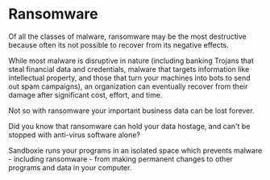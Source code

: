 # Ransomware

Of all the classes of malware, ransomware may be the most destructive because often its not possible to recover from its negative effects.

While most malware is disruptive in nature (including banking Trojans that steal financial data and credentials, malware that targets information like intellectual property, and those that turn your machines into bots to send out spam campaigns), an organization can eventually recover from their damage after significant cost, effort, and time.

Not so with ransomware your important business data can be lost forever.

Did you know that ransomware can hold your data hostage, and can't be stopped with anti-virus software alone?

Sandboxie runs your programs in an isolated space which prevents malware - including ransomware - from making permanent changes to other programs and data in your computer.
